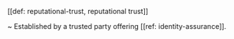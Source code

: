 [[def: reputational-trust, reputational trust]]

~ Established by a trusted party offering [[ref: identity-assurance]].
